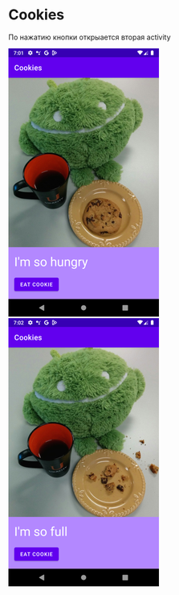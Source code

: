 # Cookies

По нажатию кнопки открыается вторая activity

![](app/src/main/res/drawable/screenshot_20220829_164526.png)
![](app/src/main/res/drawable/screenshot_20220829_164610.png)
